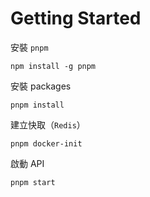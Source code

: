 # Getting Started

安裝 `pnpm`

    npm install -g pnpm

安裝 packages

    pnpm install

建立快取（`Redis`）

    pnpm docker-init

啟動 API

    pnpm start